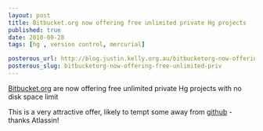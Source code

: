 ```yaml
--- 
layout: post
title: Bitbucket.org now offering free unlimited private Hg projects 
published: true
date: 2010-09-28
tags: [hg , version control, mercurial]

posterous_url: http://blog.justin.kelly.org.au/bitbucketorg-now-offering-free-unlimited-priv
posterous_slug: bitbucketorg-now-offering-free-unlimited-priv
---
```


[Bitbucket.org](http://bitbucket.org) are now offering free unlimited private Hg projects with no disk space limit

This is a very attractive offer, likely to tempt some away from [github](http://github.com) - thanks Atlassin!

